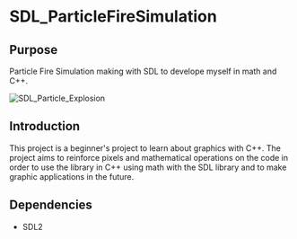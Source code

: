 # SDL_ParticleFireSimulation

## Purpose
Particle Fire Simulation making with SDL to develope myself in math and C++.

![SDL_Particle_Explosion](https://github.com/ozgurozkan01/SDL_ParticleFireSimulation/assets/90643276/5a72f386-61fb-498a-810d-6ed11bec3dfb)

## Introduction
This project is a beginner's project to learn about graphics with C++. The project aims to reinforce pixels and mathematical operations on the code in order to use the library in C++ using math with the SDL library and to make graphic applications in the future.

## Dependencies 
* SDL2
